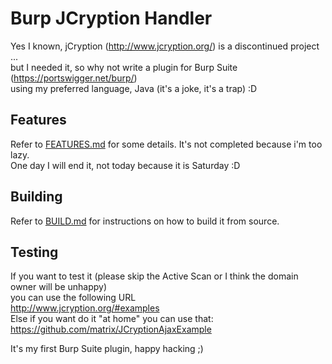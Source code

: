 # Burp JCryption Handler
Yes I known, jCryption (http://www.jcryption.org/) is a discontinued project ...
<br>
but I needed it, so why not write a plugin for Burp Suite (https://portswigger.net/burp/)
<br>
using my preferred language, Java (it's a joke, it's a trap) :D

## Features

Refer to [FEATURES.md](FEATURES.md) for some details. It's not completed because i'm too lazy.<br>
One day I will end it, not today because it is Saturday :D

## Building

Refer to [BUILD.md](BUILD.md) for instructions on how to build it from source.

## Testing

If you want to test it (please skip the Active Scan or I think the domain owner will be unhappy)
<br>
you can use the following URL
<br>
http://www.jcryption.org/#examples
<br>
Else if you want do it "at home" you can use that:
<br>
https://github.com/matrix/JCryptionAjaxExample
<br>

It's my first Burp Suite plugin, happy hacking ;)
